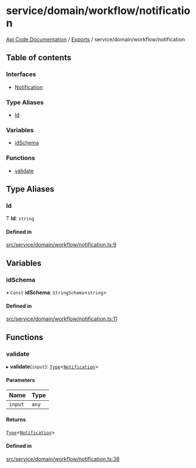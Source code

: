 # service/domain/workflow/notification
 
[Api Code Documentation](../README.md) / [Exports](../modules.md) / service/domain/workflow/notification

## Table of contents

### Interfaces

- [Notification](../interfaces/service_domain_workflow_notification.Notification.md)

### Type Aliases

- [Id](service_domain_workflow_notification.md#id)

### Variables

- [idSchema](service_domain_workflow_notification.md#idschema)

### Functions

- [validate](service_domain_workflow_notification.md#validate)

## Type Aliases

### Id

Ƭ **Id**: `string`

#### Defined in

[src/service/domain/workflow/notification.ts:9](https://github.com/openkfw/TruBudget/blob/e3c318d/api/src/service/domain/workflow/notification.ts#L9)

## Variables

### idSchema

• `Const` **idSchema**: `StringSchema`\<`string`\>

#### Defined in

[src/service/domain/workflow/notification.ts:11](https://github.com/openkfw/TruBudget/blob/e3c318d/api/src/service/domain/workflow/notification.ts#L11)

## Functions

### validate

▸ **validate**(`input`): [`Type`](result.md#type)\<[`Notification`](../interfaces/service_domain_workflow_notification.Notification.md)\>

#### Parameters

| Name | Type |
| :------ | :------ |
| `input` | `any` |

#### Returns

[`Type`](result.md#type)\<[`Notification`](../interfaces/service_domain_workflow_notification.Notification.md)\>

#### Defined in

[src/service/domain/workflow/notification.ts:38](https://github.com/openkfw/TruBudget/blob/e3c318d/api/src/service/domain/workflow/notification.ts#L38)
